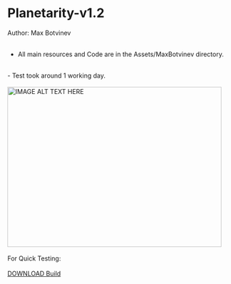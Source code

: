 # Planetarity-v1.2
Author: Max Botvinev
<br>
<br>
- All main resources and Code are in the Assets/MaxBotvinev directory. 
<br> 
- Test took around 1 working day.
<br>
<br>
<a href="http://www.youtube.com/watch?feature=player_embedded&v=KUx5P-5hJ3M
" target="_blank"><img src="http://img.youtube.com/vi/KUx5P-5hJ3M/0.jpg" 
alt="IMAGE ALT TEXT HERE" width="480" height="360" /></a>
<br>
<br>
For Quick Testing:
<br>
<br>
<a href="https://1drv.ms/u/s!AikO4IYmaAUkpgI0_fz2MwYKQxE4" download>DOWNLOAD Build</a>